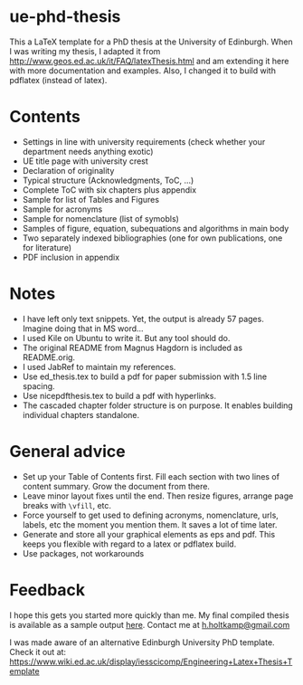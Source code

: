 ue-phd-thesis
=============

This a LaTeX template for a PhD thesis at the University of Edinburgh. When I was writing my thesis, I adapted it from http://www.geos.ed.ac.uk/it/FAQ/latexThesis.html and am extending it here with more documentation and examples. Also, I changed it to build with pdflatex (instead of latex).

Contents
=============
* Settings in line with university requirements (check whether your department needs anything exotic)
* UE title page with university crest
* Declaration of originality
* Typical structure (Acknowledgments, ToC, ...)
* Complete ToC with six chapters plus appendix
* Sample for list of Tables and Figures
* Sample for acronyms
* Sample for nomenclature (list of symobls)
* Samples of figure, equation, subequations and algorithms in main body
* Two separately indexed bibliographies (one for own publications, one for literature)
* PDF inclusion in appendix

Notes
=========
* I have left only text snippets. Yet, the output is already 57 pages. Imagine doing that in MS word...
* I used Kile on Ubuntu to write it. But any tool should do.
* The original README from Magnus Hagdorn is included as README.orig.
* I used JabRef to maintain my references.
* Use ed_thesis.tex to build a pdf for paper submission with 1.5 line spacing.
* Use nicepdfthesis.tex to build a pdf with hyperlinks.
* The cascaded chapter folder structure is on purpose. It enables building individual chapters standalone.

General advice
=============
* Set up your Table of Contents first. Fill each section with two lines of content summary. Grow the document from there.
* Leave minor layout fixes until the end. Then resize figures, arrange page breaks with `\vfill`, etc.
* Force yourself to get used to defining acronyms, nomenclature, urls, labels, etc the moment you mention them. It saves a lot of time later.
* Generate and store all your graphical elements as eps and pdf. This keeps you flexible with regard to a latex or pdflatex build.
* Use packages, not workarounds

Feedback
================
I hope this gets you started more quickly than me. My final compiled thesis is available as a sample output [here](http://www.holtka.mp). Contact me at h.holtkamp@gmail.com

I was made aware of an alternative Edinburgh University PhD template. Check it out at: https://www.wiki.ed.ac.uk/display/iesscicomp/Engineering+Latex+Thesis+Template
